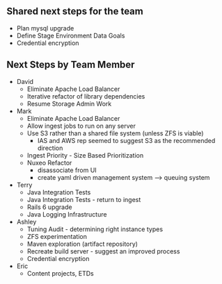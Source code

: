 ## Shared next steps for the team

- Plan mysql upgrade
- Define Stage Environment Data Goals
- Credential encryption

## Next Steps by Team Member

- David
  - Eliminate Apache Load Balancer
  - Iterative refactor of library dependencies
  - Resume Storage Admin Work
- Mark
  - Eliminate Apache Load Balancer
  - Allow ingest jobs to run on any server
  - Use S3 rather than a shared file system (unless ZFS is viable) 
    - IAS and AWS rep seemed to suggest S3 as the recommended direction
  - Ingest Priority - Size Based Prioritization
  - Nuxeo Refactor
    - disassociate from UI
    - create yaml driven management system --> queuing system
- Terry
  - Java Integration Tests
  - Java Integration Tests - return to ingest
  - Rails 6 upgrade
  - Java Logging Infrastructure
- Ashley 
  - Tuning Audit - determining right instance types
  - ZFS experimentation
  - Maven exploration (artifact repository)
  - Recreate build server - suggest an improved process
  - Credential encryption
- Eric
  - Content projects, ETDs
